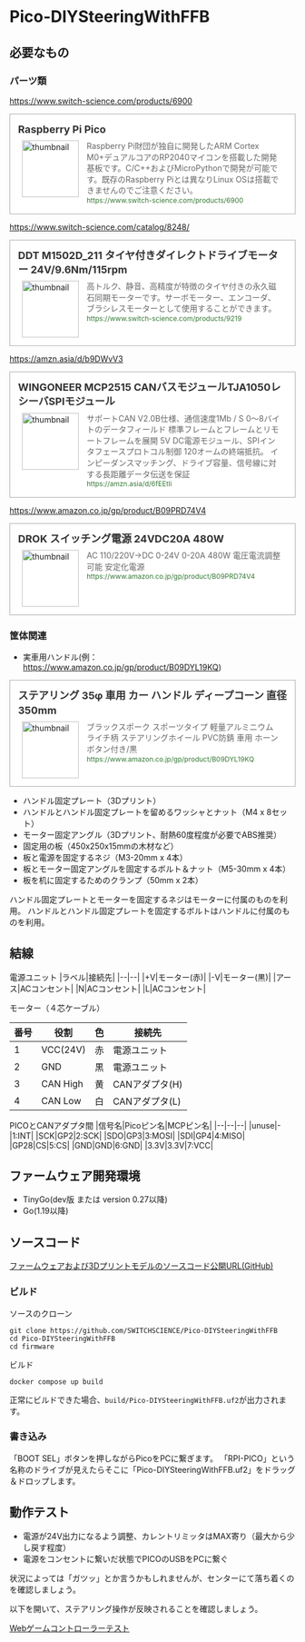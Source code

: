 # Pico-DIYSteeringWithFFB

## 必要なもの

### パーツ類

https://www.switch-science.com/products/6900
<blockquote class="blogcard" style="width:auto;border:1px solid #aaa;margin:1em 0;padding:1em;line-height:1.4;text-align:left;background:#fff;"><a href="https://www.switch-science.com/products/6900" target="_blank" style="display:block;text-decoration:none;"><div style="width:100%;margin:0 0 .5em;"><span style="font-size:18px;font-weight:700;color:#333">Raspberry Pi Pico</span></div><div style="min-height:100px;"><div style="float:left;width:100px;height:100px;margin:0 .5em;position:relative;"><img src="https://images.weserv.nl/?w=100&url=https://cdn.shopify.com/s/files/1/0514/0719/2262/products/eacb998e-6884-4f33-bec7-31c1b0b382b4_d554b388-fad1-49f1-96bb-dcb7ce49d9e1_1200x1200.jpg?v=1672016455" alt="thumbnail" style="display:block;margin:0;padding:0;width:100%;height:auto;border:none;position:absolute;top:50%;transform:translateY(-50%);"/></div><div style="padding:0 .5em;overflow:hidden;text-overflow:ellipsis;"><span style="font-size:14px;font-weight:400;color:#666">Raspberry Pi財団が独自に開発したARM Cortex M0+デュアルコアのRP2040マイコンを搭載した開発基板です。C/C++およびMicroPythonで開発が可能です。既存のRaspberry Piとは異なりLinux OSは搭載できませんのでご注意ください。</span><br/><span style="font-size:12px;font-weight:400;color:#373">https://www.switch-science.com/products/6900</span></div></div></a></blockquote>

https://www.switch-science.com/catalog/8248/
<blockquote class="blogcard" style="width:auto;border:1px solid #aaa;margin:1em 0;padding:1em;line-height:1.4;text-align:left;background:#fff;"><a href="https://www.switch-science.com/products/9219" target="_blank" style="display:block;text-decoration:none;"><div style="width:100%;margin:0 0 .5em;"><span style="font-size:18px;font-weight:700;color:#333">DDT M1502D_211 タイヤ付きダイレクトドライブモーター  24V/9.6Nm/115rpm</span></div><div style="min-height:100px;"><div style="float:left;width:100px;height:100px;margin:0 .5em;position:relative;"><img src="https://images.weserv.nl/?w=100&url=https://cdn.shopify.com/s/files/1/0514/0719/2262/products/1f7b6144-3c5f-4dd6-8ce2-04e0d9c8145b_f0c2efc5-9f40-47a3-ae85-80c630a75ce8_1200x800.jpg?v=1672016471" alt="thumbnail" style="display:block;margin:0;padding:0;width:100%;height:auto;border:none;position:absolute;top:50%;transform:translateY(-50%);"/></div><div style="padding:0 .5em;overflow:hidden;text-overflow:ellipsis;"><span style="font-size:14px;font-weight:400;color:#666">高トルク、静音、高精度が特徴のタイヤ付きの永久磁石同期モーターです。サーボモーター、エンコーダ、ブラシレスモーターとして使用することができます。</span><br/><span style="font-size:12px;font-weight:400;color:#373">https://www.switch-science.com/products/9219</span></div></div></a></blockquote>

https://amzn.asia/d/b9DWvV3
<blockquote class="blogcard" style="width:auto;border:1px solid #aaa;margin:1em 0;padding:1em;line-height:1.4;text-align:left;background:#fff;"><a href="https://amzn.asia/d/6fEEtIi" target="_blank" style="display:block;text-decoration:none;"><div style="width:100%;margin:0 0 .5em;"><span style="font-size:18px;font-weight:700;color:#333">WINGONEER MCP2515 CANバスモジュールTJA1050レシーバSPIモジュール</span></div><div style="min-height:100px;"><div style="float:left;width:100px;height:100px;margin:0 .5em;position:relative;"><img src="https://images.weserv.nl/?w=100&url=https://m.media-amazon.com/images/I/61uc63Aq2mL._AC_SL1200_.jpg" alt="thumbnail" style="display:block;margin:0;padding:0;width:100%;height:auto;border:none;position:absolute;top:50%;transform:translateY(-50%);"/></div><div style="padding:0 .5em;overflow:hidden;text-overflow:ellipsis;"><span style="font-size:14px;font-weight:400;color:#666">サポートCAN V2.0B仕様、通信速度1Mb / S
0〜8バイトのデータフィールド
標準フレームとフレームとリモートフレームを展開
5V DC電源モジュール、SPIインタフェースプロトコル制御
120オームの終端抵抗。 インピーダンスマッチング、ドライブ容量、信号線に対する長距離データ伝送を保証</span><br/><span style="font-size:12px;font-weight:400;color:#373">https://amzn.asia/d/6fEEtIi</span></div></div></a></blockquote>

https://www.amazon.co.jp/gp/product/B09PRD74V4
<blockquote class="blogcard" style="width:auto;border:1px solid #aaa;margin:1em 0;padding:1em;line-height:1.4;text-align:left;background:#fff;"><a href="https://www.amazon.co.jp/gp/product/B09PRD74V4" target="_blank" style="display:block;text-decoration:none;"><div style="width:100%;margin:0 0 .5em;"><span style="font-size:18px;font-weight:700;color:#333">DROK スイッチング電源 24VDC20A 480W</span></div><div style="min-height:100px;"><div style="float:left;width:100px;height:100px;margin:0 .5em;position:relative;"><img src="https://images.weserv.nl/?w=100&url=https://m.media-amazon.com/images/I/71gSvsp8RpL._AC_SL1500_.jpg" alt="thumbnail" style="display:block;margin:0;padding:0;width:100%;height:auto;border:none;position:absolute;top:50%;transform:translateY(-50%);"/></div><div style="padding:0 .5em;overflow:hidden;text-overflow:ellipsis;"><span style="font-size:14px;font-weight:400;color:#666">AC 110/220V→DC 0-24V 0-20A 480W 電圧電流調整可能 安定化電源</span><br/><span style="font-size:12px;font-weight:400;color:#373">https://www.amazon.co.jp/gp/product/B09PRD74V4</span></div></div></a></blockquote>



### 筐体関連

- 実車用ハンドル(例：https://www.amazon.co.jp/gp/product/B09DYL19KQ)
<blockquote class="blogcard" style="width:auto;border:1px solid #aaa;margin:1em 0;padding:1em;line-height:1.4;text-align:left;background:#fff;"><a href="https://www.amazon.co.jp/gp/product/B09DYL19KQ" target="_blank" style="display:block;text-decoration:none;"><div style="width:100%;margin:0 0 .5em;"><span style="font-size:18px;font-weight:700;color:#333">ステアリング 35φ 車用 カー ハンドル ディープコーン 直径350mm</span></div><div style="min-height:100px;"><div style="float:left;width:100px;height:100px;margin:0 .5em;position:relative;"><img src="https://images.weserv.nl/?w=100&url=https://m.media-amazon.com/images/I/71FcClOg8mL._AC_SL1500_.jpg" alt="thumbnail" style="display:block;margin:0;padding:0;width:100%;height:auto;border:none;position:absolute;top:50%;transform:translateY(-50%);"/></div><div style="padding:0 .5em;overflow:hidden;text-overflow:ellipsis;"><span style="font-size:14px;font-weight:400;color:#666">ブラックスポーク スポーツタイプ 軽量アルミニウム ライチ柄 ステアリングホイール PVC防錆 車用 ホーンボタン付き/黒</span><br/><span style="font-size:12px;font-weight:400;color:#373">https://www.amazon.co.jp/gp/product/B09DYL19KQ</span></div></div></a></blockquote>

- ハンドル固定プレート（3Dプリント）
- ハンドルとハンドル固定プレートを留めるワッシャとナット（M4 x 8セット）
- モーター固定アングル（3Dプリント、耐熱60度程度が必要でABS推奨）
- 固定用の板（450x250x15mmの木材など）
- 板と電源を固定するネジ（M3-20mm x 4本）
- 板とモーター固定アングルを固定するボルト＆ナット（M5-30mm x 4本）
- 板を机に固定するためのクランプ（50mm x 2本）

ハンドル固定プレートとモーターを固定するネジはモーターに付属のものを利用。
ハンドルとハンドル固定プレートを固定するボルトはハンドルに付属のものを利用。

## 結線

電源ユニット
|ラベル|接続先|
|--|--|
|+V|モーター(赤)|
|-V|モーター(黒)|
|アース|ACコンセント|
|N|ACコンセント|
|L|ACコンセント|

モーター（４芯ケーブル）

|番号|役割|色|接続先|
|--|--|--|--|
|1|VCC(24V)|赤|電源ユニット|
|2|GND|黒|電源ユニット|
|3|CAN High|黄|CANアダプタ(H)|
|4|CAN Low|白|CANアダプタ(L)|


PICOとCANアダプタ間
|信号名|Picoピン名|MCPピン名|
|--|--|--|
|unuse|-|1:INT|
|SCK|GP2|2:SCK|
|SDO|GP3|3:MOSI|
|SDI|GP4|4:MISO|
|GP28|CS|5:CS|
|GND|GND|6:GND|
|3.3V|3.3V|7:VCC|
 
## ファームウェア開発環境

- TinyGo(dev版 または version 0.27以降)
- Go(1.19以降)

## ソースコード

[ファームウェアおよび3Dプリントモデルのソースコード公開URL(GitHub)](https://github.com/SWITCHSCIENCE/Pico-DIYSteeringWithFFB)

### ビルド

ソースのクローン
```
git clone https://github.com/SWITCHSCIENCE/Pico-DIYSteeringWithFFB
cd Pico-DIYSteeringWithFFB
cd firmware
```

ビルド
```
docker compose up build
```

正常にビルドできた場合、`build/Pico-DIYSteeringWithFFB.uf2`が出力されます。

### 書き込み

「BOOT SEL」ボタンを押しながらPicoをPCに繋ぎます。
「RPI-PICO」という名称のドライブが見えたらそこに「Pico-DIYSteeringWithFFB.uf2」をドラッグ＆ドロップします。

## 動作テスト

- 電源が24V出力になるよう調整、カレントリミッタはMAX寄り（最大から少し戻す程度）
- 電源をコンセントに繋いだ状態でPICOのUSBをPCに繋ぐ

状況によっては「ガツッ」とか言うかもしれませんが、センターにて落ち着くのを確認しましょう。

以下を開いて、ステアリング操作が反映されることを確認しましょう。

[Webゲームコントローラーテスト](https://luser.github.io/gamepadtest/)

